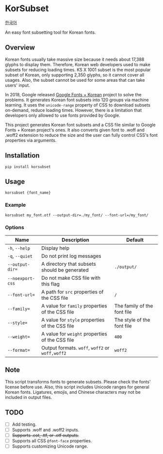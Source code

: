 # KorSubset

[한국어](./README-ko.md)

An easy font subsetting tool for Korean fonts.

## Overview

Korean fonts usually take massive size because it needs about 17,388 glyphs to display them. Therefore, Korean web developers used to make subsets for reducing loading times. KS X 1001 subset is the most popular subset of Korean, only supporting 2,350 glyphs, so it cannot cover all usages. Also, the subset cannot be used for some areas that can take users' input.

In 2018, Google released [Google Fonts + Korean](https://googlefonts.github.io/korean/) project to solve the problems. It generates Korean font subsets into 120 groups via machine learning. It uses the `unicode-range` property of CSS to download subsets on-demand, reduce loading times. However, there is a limitation that developers only allowed to use fonts provided by Google.

This project generates Korean font subsets and a CSS file similar to Google Fonts + Korean project's ones. It also converts given font to .woff and .woff2 extension to reduce the size and the user can fully control CSS's font properties via arguments.

## Installation

```shell
pip install korsubset
```

## Usage

```shell
korsubset {font_name}
```

### Example

```shell
korsubset my_font.otf --output-dir=./my_font/ --font-url=/my_font/
```

### Options

| Name             | Description                                     | Default                     |
| ---------------- | ----------------------------------------------- | --------------------------- |
| `-h`, `--help`   | Display help                                    |                             |
| `-q`, `--quiet`  | Do not print log messages                       |                             |
| `--output-dir=`  | A directory that subsets should be generated    | `./output/`                 |
| `--noexport-css` | Do not make CSS file with this flag             |                             |
| `--font-url=`    | A path for `src` properties of the CSS file     | `/`                         |
| `--family=`      | A value for `family` properties of the CSS file | The family of the font file |
| `--style=`       | A value for `style` properties of the CSS file  | The style of the font file  |
| `--weight=`      | A value for `weight` properties of the CSS file | `400`                       |
| `--format=`      | Output formats. `woff`, `woff2` or `woff,woff2` | `woff2`                     |

## Note

This script transforms fonts to generate subsets. Please check the fonts' license before use. Also, this script includes Unicode ranges for general Korean fonts. Ligatures, emojis, and Chinese characters may not be included in output files.

## TODO

- [ ] Add testing.
- [ ] Supports .woff and .woff2 inputs.
- [ ] ~~Supports .eot, .ttf, or .otf outputs.~~
- [ ] Supports all CSS `@font-face` properties.
- [ ] Supports customizing Unicode range.
